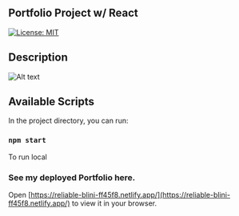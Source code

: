 ## Portfolio Project w/ React

[![License: MIT](https://img.shields.io/badge/License-MIT-yellow.svg)](https://opensource.org/licenses/MIT)

## Description

 




![Alt text](https://github.com/NgandalaLopes/module20-portfolio/blob/main/img/portfolio.gif?raw=true "Title")
## Available Scripts

In the project directory, you can run:

### `npm start`
To run local

### See my deployed Portfolio here.
Open [https://reliable-blini-ff45f8.netlify.app/](https://reliable-blini-ff45f8.netlify.app/) to view it in your browser.






